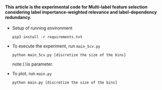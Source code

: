 #### This article is the experimental code for Multi-label feature selection considering label importance-weighted relevance and label-dependency redundancy.

- Setup of running environment

  `pip3 install -r requirements.txt `

- To execute the experiment, run `main_5cv.py`

  `python main_5cv.py [discretize the size of the bins]`

  note:`[]`is parameter.

- To plot, run `main.py`

  `python main.py [discretize the size of the bins]`
